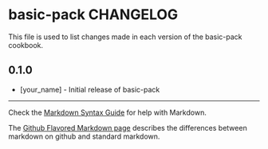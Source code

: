 basic-pack CHANGELOG
====================

This file is used to list changes made in each version of the basic-pack cookbook.

0.1.0
-----
- [your_name] - Initial release of basic-pack

- - -
Check the [Markdown Syntax Guide](http://daringfireball.net/projects/markdown/syntax) for help with Markdown.

The [Github Flavored Markdown page](http://github.github.com/github-flavored-markdown/) describes the differences between markdown on github and standard markdown.
